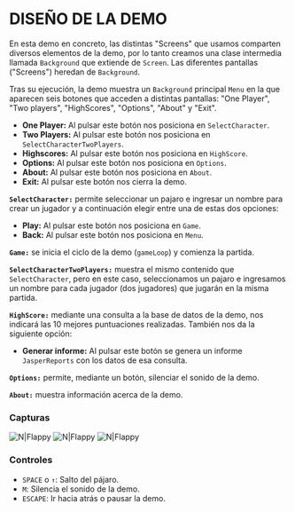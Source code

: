 # **DISEÑO DE LA DEMO**

En esta demo en concreto, las distintas "Screens" que usamos comparten diversos elementos de la demo, por lo tanto creamos una clase intermedia llamada `Background` que extiende de `Screen`. Las diferentes pantallas ("Screens") heredan de `Background`.

Tras su ejecución, la demo muestra un `Background` principal `Menu` en la que aparecen seis botones que acceden a distintas pantallas: "One Player", "Two players", "HighScores", "Options", "About" y "Exit".

 - **One Player:** Al pulsar este botón nos posiciona en `SelectCharacter`.
 - **Two Players:** Al pulsar este botón nos posiciona en `SelectCharacterTwoPlayers`.
 - **Highscores:** Al pulsar este botón nos posiciona en `HighScore`.
 - **Options:** Al pulsar este botón nos posiciona en `Options`.
 - **About:** Al pulsar este botón nos posiciona en `About`.
 - **Exit:** Al pulsar este botón nos cierra la demo.

**`SelectCharacter:`** permite seleccionar un pajaro e ingresar un nombre para crear un jugador y a continuación elegir entre una de estas dos opciones:

- **Play:** Al pulsar este botón nos posiciona en `Game`.
- **Back:** Al pulsar este botón nos posiciona en `Menu`.

**`Game:`** se inicia el ciclo de la demo (`gameLoop`) y comienza la partida.

**`SelectCharacterTwoPlayers:`** muestra el mismo contenido que `SelectCharacter`, pero en este caso, seleccionamos un pajaro e ingresamos un nombre para cada jugador (dos jugadores) que jugarán en la misma partida.

**`HighScore:`** mediante una consulta a la base de datos de la demo, nos indicará las 10 mejores puntuaciones realizadas. También nos da la siguiente opción:

- **Generar informe:** Al pulsar este botón se genera un informe `JasperReports` con los datos de esa consulta.

**`Options:`** permite, mediante un botón, silenciar el sonido de la demo.

**`About:`** muestra información acerca de la demo.

### Capturas

![N|Flappy](https://lh3.googleusercontent.com/-SwWj2EJxtcE/Wpibwy2b1AI/AAAAAAAAAKc/PRPsmwYIIIsB9uVKuQR-F29TT-RF5o-qwCL0BGAs/w530-d-h229-rw/onePlayer.gif)
![N|Flappy](https://lh3.googleusercontent.com/-fHJJcEEoMjs/Wpib_8dtdoI/AAAAAAAAAKs/vXL9QCVLlxEAbbxvnTERPcYy3VtUYV-PgCJoC/w530-h229-rw/options.gif)
![N|Flappy](https://lh3.googleusercontent.com/-AsYZLCqpmv8/WpicS_fdivI/AAAAAAAAAK8/C3hinjIFFEw-ubAg02Xjwh0AImBTwctSQCL0BGAs/w530-d-h229-rw/about.gif)


### Controles

 + `SPACE` o `↑`: Salto del  pájaro.
 + `M`: Silencia el sonido de la demo.
 + `ESCAPE`: Ir hacia atrás o pausar la demo.